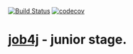 [![Build Status](https://travis-ci.org/fiv4j/junior.svg?branch=master)](https://travis-ci.org/fiv4j/junior)
[![codecov](https://codecov.io/gh/fiv4j/junior/branch/master/graph/badge.svg)](https://codecov.io/gh/fiv4j/junior)

# [job4j](https://job4j.ru/) - junior stage.